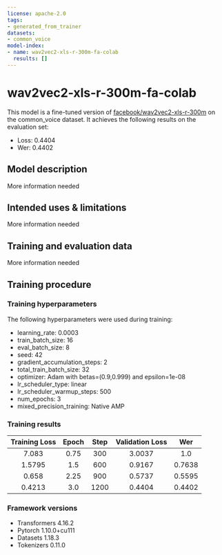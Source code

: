 ```yaml
---
license: apache-2.0
tags:
- generated_from_trainer
datasets:
- common_voice
model-index:
- name: wav2vec2-xls-r-300m-fa-colab
  results: []
---
```


<!-- This model card has been generated automatically according to the information the Trainer had access to. You
should probably proofread and complete it, then remove this comment. -->

# wav2vec2-xls-r-300m-fa-colab

This model is a fine-tuned version of [facebook/wav2vec2-xls-r-300m](https://huggingface.co/facebook/wav2vec2-xls-r-300m) on the common_voice dataset.
It achieves the following results on the evaluation set:
- Loss: 0.4404
- Wer: 0.4402

## Model description

More information needed

## Intended uses & limitations

More information needed

## Training and evaluation data

More information needed

## Training procedure

### Training hyperparameters

The following hyperparameters were used during training:
- learning_rate: 0.0003
- train_batch_size: 16
- eval_batch_size: 8
- seed: 42
- gradient_accumulation_steps: 2
- total_train_batch_size: 32
- optimizer: Adam with betas=(0.9,0.999) and epsilon=1e-08
- lr_scheduler_type: linear
- lr_scheduler_warmup_steps: 500
- num_epochs: 3
- mixed_precision_training: Native AMP

### Training results

| Training Loss | Epoch | Step | Validation Loss | Wer    |
|:-------------:|:-----:|:----:|:---------------:|:------:|
| 7.083         | 0.75  | 300  | 3.0037          | 1.0    |
| 1.5795        | 1.5   | 600  | 0.9167          | 0.7638 |
| 0.658         | 2.25  | 900  | 0.5737          | 0.5595 |
| 0.4213        | 3.0   | 1200 | 0.4404          | 0.4402 |


### Framework versions

- Transformers 4.16.2
- Pytorch 1.10.0+cu111
- Datasets 1.18.3
- Tokenizers 0.11.0
